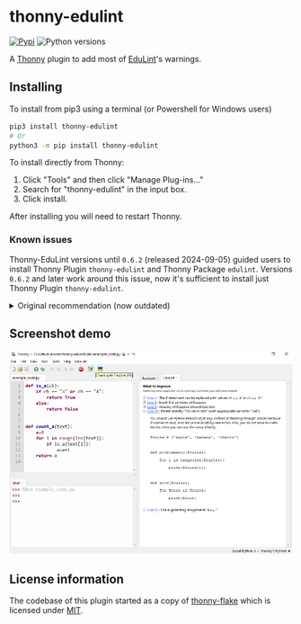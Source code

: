 # thonny-edulint

[![Pypi](https://img.shields.io/pypi/v/thonny-edulint?color=blue)](https://pypi.org/project/edulint/)
![Python versions](https://img.shields.io/badge/python-%3E%3D%203.8-blue)


A [Thonny](https://github.com/thonny/thonny) plugin to add most of [EduLint](https://github.com/GiraffeReversed/edulint)'s warnings.

## Installing
To install from pip3 using a terminal (or Powershell for Windows users)
```bash
pip3 install thonny-edulint
# Or
python3 -m pip install thonny-edulint
```

To install directly from Thonny:
1. Click "Tools" and then click "Manage Plug-ins..."
2. Search for "thonny-edulint" in the input box.
3. Click install.

After installing you will need to restart Thonny.

### Known issues

Thonny-EduLint versions until `0.6.2` (released 2024-09-05) guided users to install Thonny Plugin `thonny-edulint` and Thonny Package `edulint`. Versions `0.6.2` and later work around this issue, now it's sufficient to install just Thonny Plugin `thonny-edulint`.

<details>
  <summary>Original recommendation (now outdated)</summary>

Due to bug in Thonny 4.0.0 to (at least) 4.1.4 there are two steps required to install `thonny-edulint`.

1. Thonny -> Tools -> Manage plug-ins... -> thonny-edulint -> Install
2. Thonny -> Tools -> Manage packages... -> edulint -> Install

If you forget the second step, the code linting will fail and give you a message reminding you that it's necessary.

The bug should be fixed in Thonny 4.1.2, after which this workaround shouldn't be necessary. More info is in [this issue](https://github.com/GiraffeReversed/thonny-edulint/issues/2) and the one referred from it.

</details>

## Screenshot demo

![Thonny edulint](docs/edulint-demo.png)


## License information

The codebase of this plugin started as a copy of [thonny-flake](https://github.com/Bigjango13/thonny-flake) which is licensed under [MIT](https://github.com/Bigjango13/thonny-flake/blob/main/LICENSE).
